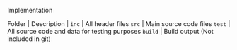 Implementation

Folder        | Description
| 
`inc`         | All header files
`src`         | Main source code files
`test`        | All source code and data for testing purposes
`build`       | Build output (Not included in git)
